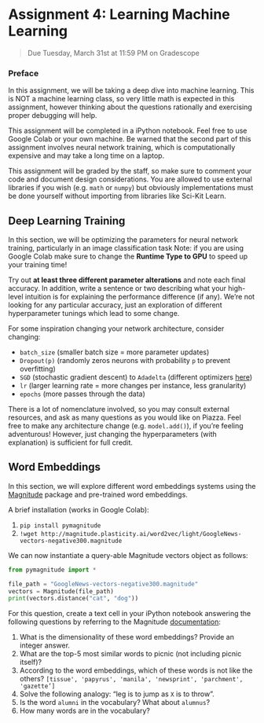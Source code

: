 # Assignment 4: Learning Machine Learning
> Due Tuesday, March 31st at 11:59 PM on Gradescope

### Preface
In this assignment, we will be taking a deep dive into machine learning. This is NOT a machine learning class, so very little math is expected in this assignment, however thinking about the questions rationally and exercising proper debugging will help.

This assignment will be completed in a iPython notebook. Feel free to use Google Colab or your own machine. Be warned that the second part of this assignment involves neural network training, which is computationally expensive and may take a long time on a laptop.

This assignment will be graded by the staff, so make sure to comment your code and document design considerations. You are allowed to use external libraries if you wish (e.g. `math` or `numpy`) but obviously implementations must be done yourself without importing from libraries like Sci-Kit Learn. 

## Deep Learning Training
In this section, we will be optimizing the parameters for neural network training, particularly in an image classification task Note: if you are using Google Colab make sure to change the **Runtime Type to GPU** to speed up your training time!

Try out **at least three different parameter alterations** and note each final accuracy. In addition, write a sentence or two describing what your high-level intuition is for explaining the performance difference (if any). We’re not looking for any particular accuracy, just an exploration of different hyperparameter tunings which lead to some change. 

For some inspiration changing your network architecture, consider changing:
- `batch_size` (smaller batch size = more parameter updates)
- `Dropout(p)` (randomly zeros neurons with probability `p` to prevent overfitting)
- `SGD` (stochastic gradient descent) to `Adadelta` (different optimizers [here](https://keras.io/optimizers/))
- `lr` (larger learning rate = more changes per instance, less granularity)
- `epochs` (more passes through the data)

There is a lot of nomenclature involved, so you may consult external resources, and ask as many questions as you would like on Piazza. Feel free to make any architecture change (e.g. `model.add()`), if you’re feeling adventurous! However, just changing the hyperparameters (with explanation) is sufficient for full credit.

## Word Embeddings
In this section, we will explore different word embeddings systems using the [Magnitude](https://github.com/plasticityai/magnitude) package and pre-trained word embeddings. 

A brief installation (works in Google Colab):

1. `pip install pymagnitude`
2. `!wget http://magnitude.plasticity.ai/word2vec/light/GoogleNews-vectors-negative300.magnitude`

We can now instantiate a query-able Magnitude vectors object as follows:

```python
from pymagnitude import *

file_path = "GoogleNews-vectors-negative300.magnitude"
vectors = Magnitude(file_path)
print(vectors.distance("cat", "dog"))
```

For this question, create a text cell in your iPython notebook answering the following questions by referring to the Magnitude [documentation](https://github.com/plasticityai/magnitude#using-the-library): 

1. What is the dimensionality of these word embeddings? Provide an integer answer.
2.  What are the top-5 most similar words to picnic (not including picnic itself)?
3. According to the word embeddings, which of these words is not like the others? `[tissue', 'papyrus', 'manila', 'newsprint', 'parchment', 'gazette’]`
4. Solve the following analogy: “leg is to jump as `X` is to throw”.
5. Is the word `alumni` in the vocabulary? What about `alumnus`?
6. How many words are in the vocabulary?
